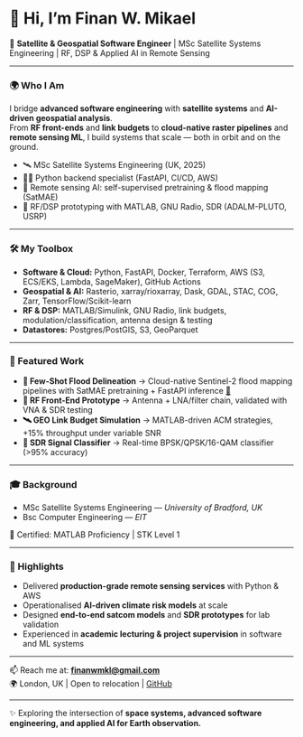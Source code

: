 # 👋 Hi, I’m Finan W. Mikael  

🚀 **Satellite & Geospatial Software Engineer** | MSc Satellite Systems Engineering | RF, DSP & Applied AI in Remote Sensing  

---

### 🌍 Who I Am
I bridge **advanced software engineering** with **satellite systems** and **AI-driven geospatial analysis**.  
From **RF front-ends** and **link budgets** to **cloud-native raster pipelines** and **remote sensing ML**, I build systems that scale — both in orbit and on the ground.  

- 🛰️ MSc Satellite Systems Engineering (UK, 2025)  
- 👨‍💻 Python backend specialist (FastAPI, CI/CD, AWS)  
- 🤖 Remote sensing AI: self-supervised pretraining & flood mapping (SatMAE)  
- 📡 RF/DSP prototyping with MATLAB, GNU Radio, SDR (ADALM-PLUTO, USRP)  

---

### 🛠️ My Toolbox
- **Software & Cloud:** Python, FastAPI, Docker, Terraform, AWS (S3, ECS/EKS, Lambda, SageMaker), GitHub Actions  
- **Geospatial & AI:** Rasterio, xarray/rioxarray, Dask, GDAL, STAC, COG, Zarr, TensorFlow/Scikit-learn  
- **RF & DSP:** MATLAB/Simulink, GNU Radio, link budgets, modulation/classification, antenna design & testing  
- **Datastores:** Postgres/PostGIS, S3, GeoParquet  

---

### 📂 Featured Work
- **🌊 Few-Shot Flood Delineation** → Cloud-native Sentinel-2 flood mapping pipelines with SatMAE pretraining + FastAPI inference [🔗](https://github.com/finn-1o8/Few-shot-Flood-Delineation)  
- **📡 RF Front-End Prototype** → Antenna + LNA/filter chain, validated with VNA & SDR testing  
- **🛰️ GEO Link Budget Simulation** → MATLAB-driven ACM strategies, +15% throughput under variable SNR  
- **📶 SDR Signal Classifier** → Real-time BPSK/QPSK/16-QAM classifier (>95% accuracy)  

---

### 🎓 Background
- MSc Satellite Systems Engineering — *University of Bradford, UK* 
- Bsc Computer Engineering — *EIT*  

📜 Certified: MATLAB Proficiency | STK Level 1  

---

### 🌟 Highlights
- Delivered **production-grade remote sensing services** with Python & AWS  
- Operationalised **AI-driven climate risk models** at scale  
- Designed **end-to-end satcom models** and **SDR prototypes** for lab validation  
- Experienced in **academic lecturing & project supervision** in software and ML systems  

---

📫 Reach me at: **[finanwmkl@gmail.com](mailto:finanwmkl@gmail.com)**  
🌍 London, UK | Open to relocation | [GitHub](https://github.com/finn-1o8)  

---
✨ Exploring the intersection of **space systems, advanced software engineering, and applied AI for Earth observation.**
